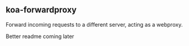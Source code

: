 ## koa-forwardproxy

Forward incoming requests to a different server, acting as a webproxy.

Better readme coming later